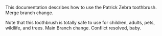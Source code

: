 This documentation describes how to use the Patrick Zebra toothbrush. Merge branch change.

Note that this toothbrush is totally safe to use for children, adults, pets, wildlife, and trees. Main Branch change. Conflict resolved, baby.
